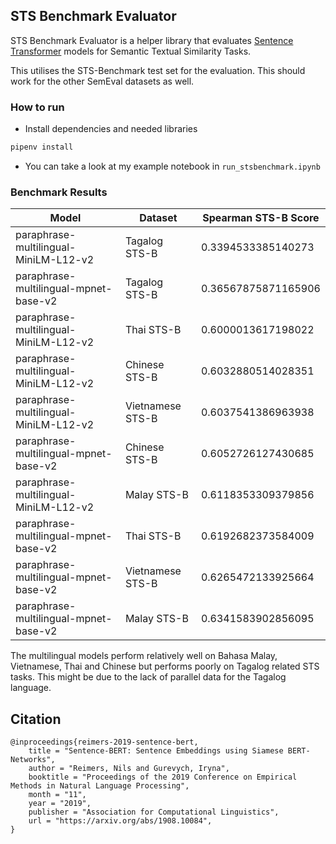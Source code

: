 ## STS Benchmark Evaluator 
STS Benchmark Evaluator is a helper library that evaluates [Sentence Transformer](https://github.com/UKPLab/sentence-transformers) models for Semantic Textual Similarity Tasks. 

This utilises the STS-Benchmark test set for the evaluation. This should work for the other SemEval datasets as well. 

### How to run
- Install dependencies and needed libraries
```bash
pipenv install  
```
- You can take a look at my example notebook in `run_stsbenchmark.ipynb`


### Benchmark Results
|Model                                |Dataset                |Spearman STS-B Score|
|-------------------------------------|-----------------------|--------------------|
|paraphrase-multilingual-MiniLM-L12-v2|Tagalog STS-B|0.3394533385140273  |
|paraphrase-multilingual-mpnet-base-v2|Tagalog STS-B|0.36567875871165906 |
|paraphrase-multilingual-MiniLM-L12-v2|Thai STS-B|0.6000013617198022  |
|paraphrase-multilingual-MiniLM-L12-v2|Chinese STS-B|0.6032880514028351  |
|paraphrase-multilingual-MiniLM-L12-v2|Vietnamese STS-B|0.6037541386963938  |
|paraphrase-multilingual-mpnet-base-v2|Chinese STS-B|0.6052726127430685  |
|paraphrase-multilingual-MiniLM-L12-v2|Malay STS-B   |0.6118353309379856  |
|paraphrase-multilingual-mpnet-base-v2|Thai STS-B|0.6192682373584009  |
|paraphrase-multilingual-mpnet-base-v2|Vietnamese STS-B|0.6265472133925664  |
|paraphrase-multilingual-mpnet-base-v2|Malay STS-B   |0.6341583902856095  |

The multilingual models perform relatively well on Bahasa Malay, Vietnamese, Thai and Chinese but performs poorly on Tagalog related STS tasks. This might be due to the lack of parallel data for the Tagalog language. 

## Citation 

```
@inproceedings{reimers-2019-sentence-bert,
    title = "Sentence-BERT: Sentence Embeddings using Siamese BERT-Networks",
    author = "Reimers, Nils and Gurevych, Iryna",
    booktitle = "Proceedings of the 2019 Conference on Empirical Methods in Natural Language Processing",
    month = "11",
    year = "2019",
    publisher = "Association for Computational Linguistics",
    url = "https://arxiv.org/abs/1908.10084",
}
```

